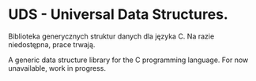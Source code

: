 # UDS - Universal Data Structures.

Biblioteka generycznych struktur danych dla języka C. Na razie niedostępna, prace trwają.

A generic data structure library for the C programming language. For now unavailable, work in progress.
